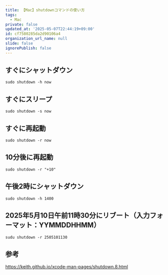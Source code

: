 ```yaml
---
title: 【Mac】shutdownコマンドの使い方
tags:
  - Mac
private: false
updated_at: '2025-05-07T22:44:19+09:00'
id: cf7580285da2d90106a4
organization_url_name: null
slide: false
ignorePublish: false
---
```


##  すぐにシャットダウン

```terminal
sudo shutdown -h now
```

## すぐにスリープ

```terminal
sudo shutdown -s now
```

## すぐに再起動

```terminal
sudo shutdown -r now
```

## 10分後に再起動

```terminal
sudo shutdown -r "+10"
```

## 午後2時にシャットダウン

```terminal
sudo shutdown -h 1400
```

## 2025年5月10日午前11時30分にリブート（入力フォーマット：YYMMDDHHMM）

```terminal
sudu shutdown -r 2505101130
```

## 参考

https://keith.github.io/xcode-man-pages/shutdown.8.html

